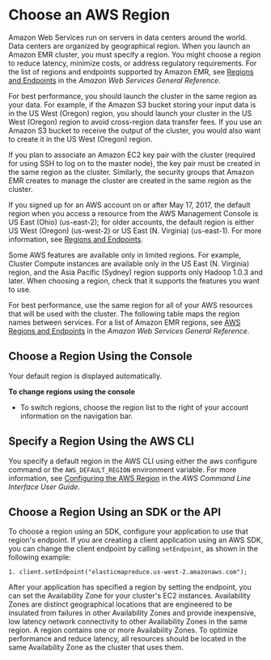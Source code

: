 # Choose an AWS Region<a name="emr-plan-region"></a>

Amazon Web Services run on servers in data centers around the world\. Data centers are organized by geographical region\. When you launch an Amazon EMR cluster, you must specify a region\. You might choose a region to reduce latency, minimize costs, or address regulatory requirements\. For the list of regions and endpoints supported by Amazon EMR, see [Regions and Endpoints](http://docs.aws.amazon.com/general/latest/gr/#emr_region) in the *Amazon Web Services General Reference*\. 

For best performance, you should launch the cluster in the same region as your data\. For example, if the Amazon S3 bucket storing your input data is in the US West \(Oregon\) region, you should launch your cluster in the US West \(Oregon\) region to avoid cross\-region data transfer fees\. If you use an Amazon S3 bucket to receive the output of the cluster, you would also want to create it in the US West \(Oregon\) region\. 

If you plan to associate an Amazon EC2 key pair with the cluster \(required for using SSH to log on to the master node\), the key pair must be created in the same region as the cluster\. Similarly, the security groups that Amazon EMR creates to manage the cluster are created in the same region as the cluster\. 

If you signed up for an AWS account on or after May 17, 2017, the default region when you access a resource from the AWS Management Console is US East \(Ohio\) \(us\-east\-2\); for older accounts, the default region is either US West \(Oregon\) \(us\-west\-2\) or US East \(N\. Virginia\) \(us\-east\-1\)\. For more information, see [Regions and Endpoints](http://docs.aws.amazon.com/general/latest/gr/rande.html)\. 

Some AWS features are available only in limited regions\. For example, Cluster Compute instances are available only in the US East \(N\. Virginia\) region, and the Asia Pacific \(Sydney\) region supports only Hadoop 1\.0\.3 and later\. When choosing a region, check that it supports the features you want to use\.

For best performance, use the same region for all of your AWS resources that will be used with the cluster\. The following table maps the region names between services\. For a list of Amazon EMR regions, see [AWS Regions and Endpoints](http://docs.aws.amazon.com/general/latest/gr/rande.html#emr_region) in the *Amazon Web Services General Reference*\.

## Choose a Region Using the Console<a name="emr-dev-specify-region-console"></a>

Your default region is displayed automatically\.

**To change regions using the console**
+ To switch regions, choose the region list to the right of your account information on the navigation bar\.

## Specify a Region Using the AWS CLI<a name="emr-dev-specify-region-cli"></a>

You specify a default region in the AWS CLI using either the aws configure command or the `AWS_DEFAULT_REGION` environment variable\. For more information, see [Configuring the AWS Region](http://docs.aws.amazon.com/cli/latest/userguide/cli-chap-getting-started.html#cli-installing-specifying-region) in the *AWS Command Line Interface User Guide*\.

## Choose a Region Using an SDK or the API<a name="emr-dev-specify-region-api"></a>

To choose a region using an SDK, configure your application to use that region's endpoint\. If you are creating a client application using an AWS SDK, you can change the client endpoint by calling `setEndpoint`, as shown in the following example:

```
1. client.setEndpoint("elasticmapreduce.us-west-2.amazonaws.com");
```

After your application has specified a region by setting the endpoint, you can set the Availability Zone for your cluster's EC2 instances\. Availability Zones are distinct geographical locations that are engineered to be insulated from failures in other Availability Zones and provide inexpensive, low latency network connectivity to other Availability Zones in the same region\. A region contains one or more Availability Zones\. To optimize performance and reduce latency, all resources should be located in the same Availability Zone as the cluster that uses them\. 